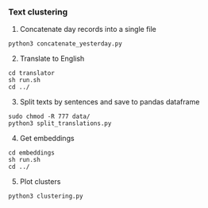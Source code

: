 ### Text clustering
1. Concatenate day records into a single file
```
python3 concatenate_yesterday.py
```
2. Translate to English
```
cd translator
sh run.sh
cd ../
```
3. Split texts by sentences and save to pandas dataframe
```
sudo chmod -R 777 data/
python3 split_translations.py
```
4. Get embeddings
```
cd embeddings
sh run.sh
cd ../
```
5. Plot clusters
```
python3 clustering.py
```